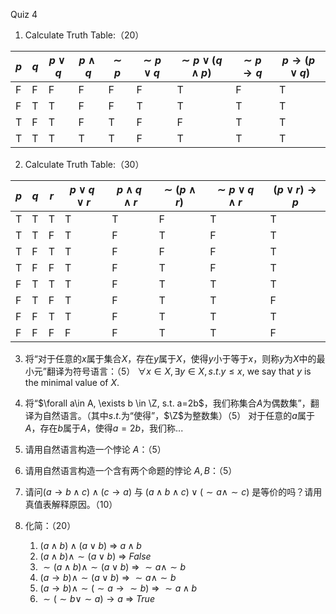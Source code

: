 Quiz 4

1. Calculate Truth Table:（20）

  | $p$ | $q$ | $p\lor q$ | $p\land q$ | $\sim p$ | $\sim p \lor q$ | $\sim p \lor (q \land p)$ | $\sim p\to q$ | $p\to (p\lor q)$|
  |-----|-----|-----------|-----------|----|---|---|--|--|
  | F   |  F  |F |F|F |F | T | F | T
  | F   |  T  |T |F|F |T | T | T | T
  | T   |  F  |T |F|T |F | F | T | T
  | T   |  T  |T |T|T |F | T | T | T
  
2. Calculate Truth Table:（30）
     
  | $p$ | $q$ | $r$ | $p\lor q \lor r$ | $p\land q\land r$ | $\sim (p\land r)$ | $\sim p \lor q\land r$ | $~(p\lor r)\to p$|
  |-----|-----|-----|-----------|-------|---|--|--|
  |T|T|T| T | T |F|T|T
  |T|T|F| T | F |T|F|T
  |T|F|T| T | F |F|F|T
  |T|F|F| T | F |T|F|T
  |F|T|T| T | F |T|T|T
  |F|T|F| T | F |T|T|F
  |F|F|T| T | F |T|T|T
  |F|F|F| F | F |T|T|F
  
3. 将“对于任意的$x$属于集合$X$，存在$y$属于$X$，使得$y$小于等于$x$，则称$y$为$X$中的最小元”翻译为符号语言：（5）
   $\forall x\in X, \exists y\in X, s.t. y\leq x$, we say that $y$ is the minimal value of $X$.
4. 将“$\forall a\in A, \exists b \in \Z, s.t. a=2b$，我们称集合$A$为偶数集”，翻译为自然语言。（其中$s.t.$为“使得”，$\Z$为整数集）（5）
   对于任意的$a$属于$A$，存在$b$属于$A$，使得$a=2b$，我们称...
5. 请用自然语言构造一个悖论 $A$：（5）
   
6. 请用自然语言构造一个含有两个命题的悖论 $A, B$：（5）

7. 请问$(a\to b \land c)\land (c\to a)$ 与 $(a\land b\land c)\lor(\sim a\land\sim c)$ 是等价的吗？请用真值表解释原因。（10）

8. 化简：（20）
   1. $(a \land b)\land(a \lor b)$  => $a\land b$
   2. $(a \land b)\land \sim(a \lor b)$ => $False$
   3. $\sim(a \land b)\land \sim(a \lor b)$ => $\sim a\land \sim b$
   4. $(a \to b)\land \sim(a \lor b)$ => $\sim a\land \sim b$
   5. $(a \to b)\land \sim(\sim a \to \sim b)$ => $\sim a\land b$
   6. $\sim(\sim b \lor\sim a)\to a$ => $True$

